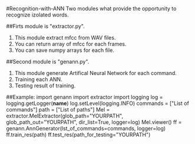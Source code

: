 #Recognition-with-ANN
Two modules what provide the opportunity to recognize izolated words.

##Firts module is "extractor.py".
1. This module extract mfcc from WAV files.
2. You can return array of mfcc for each frames.
3. You can save numpy arrays for each file.

##Second module is "genann.py".
1. This module generate Artifical Neural Network for each command.
2. Training each ANN.
3. Testing result of training.

##Example:
import genann
import extractor
import logging
log = logging.getLogger(__name__)
log.setLevel(logging.INFO)
commands = ["List of commands"]
path = ["List of paths"]
Mel = extractor.MelExtractor(glob_path="YOURPATH", glob_path_out="YOURPATH",
                             dir_list=True, logger=log)
Mel.viewer()
ff = genann.AnnGenerator(lst_of_commands=commands, logger=log)
ff.train_res(path)
ff.test_res(path_for_testing="YOURPATH")
